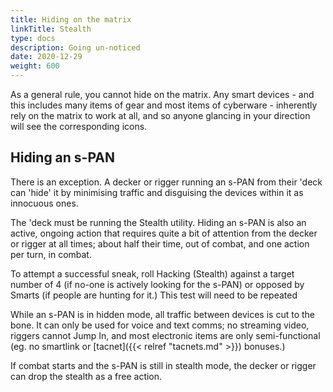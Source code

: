 ```yaml
---
title: Hiding on the matrix
linkTitle: Stealth
type: docs
description: Going un-noticed
date: 2020-12-29
weight: 600
---
```


As a general rule, you cannot hide on the matrix. Any smart devices - and this includes many items of gear and most items of cyberware - inherently rely on the matrix to work at all, and so anyone glancing in your direction will see the corresponding icons.

## Hiding an s-PAN

There is an exception. A decker or rigger running an s-PAN from their 'deck can 'hide' it by minimising traffic and disguising the devices within it as innocuous ones. 

The 'deck must be running the Stealth utility. Hiding an s-PAN is also an active, ongoing action that requires quite a bit of attention from the decker or rigger at all times; about half their time, out of combat, and one action per turn, in combat. 

To attempt a successful sneak, roll Hacking (Stealth) against a target number of 4 (if no-one is actively looking for the s-PAN) or opposed by Smarts (if people are hunting for it.) This test will need to be repeated

While an s-PAN is in hidden mode, all traffic between devices is cut to the bone. It can only be used for voice and text comms; no streaming video, riggers cannot Jump In, and most electronic items are only semi-functional (eg. no smartlink or [tacnet]({{< relref "tacnets.md" >}}) bonuses.) 

If combat starts and the s-PAN is still in stealth mode, the decker or rigger can drop the stealth as a free action.